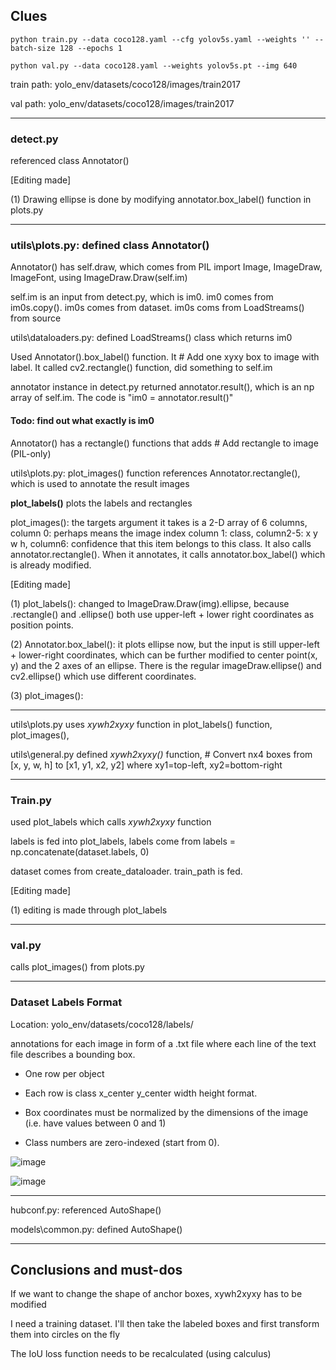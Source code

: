 ## Clues

```
python train.py --data coco128.yaml --cfg yolov5s.yaml --weights '' --batch-size 128 --epochs 1

```

```
python val.py --data coco128.yaml --weights yolov5s.pt --img 640 
```

train path: yolo_env/datasets/coco128/images/train2017 

val path: yolo_env/datasets/coco128/images/train2017

---

### detect.py

referenced class Annotator()

[Editing made]

(1) Drawing ellipse is done by modifying annotator.box_label() function in plots.py

---

### utils\plots.py: defined class Annotator()

Annotator() has self.draw, which comes from PIL import Image, ImageDraw, ImageFont, using ImageDraw.Draw(self.im)

self.im is an input from detect.py, which is im0. im0 comes from im0s.copy(). im0s comes from dataset. im0s coms from LoadStreams() from source

utils\dataloaders.py: defined LoadStreams() class which returns im0

Used Annotator().box_label() function. It # Add one xyxy box to image with label. It called cv2.rectangle() function, did something to self.im

annotator instance in detect.py returned annotator.result(), which is an np array of self.im. The code is "im0 = annotator.result()"

#### Todo: find out what exactly is im0

Annotator() has a rectangle() functions that adds  # Add rectangle to image (PIL-only)

utils\plots.py: plot_images() function references Annotator.rectangle(), which is used to annotate the result images

**plot_labels()** plots the labels and rectangles

plot_images(): the targets argument it takes is a 2-D array of 6 columns, column 0: perhaps means the image index column 1: class, column2-5: x y w h, column6: confidence that this item belongs to this class. It also calls annotator.rectangle(). When it annotates, it calls annotator.box_label() which is already modified.

[Editing made]

(1) plot_labels(): changed to ImageDraw.Draw(img).ellipse, because .rectangle() and .ellipse() both use upper-left + lower right coordinates as position points.

(2) Annotator.box_label(): it plots ellipse now, but the input is still upper-left + lower-right coordinates, which can be further modified to center point(x, y) and the 2 axes of an ellipse. There is the regular imageDraw.ellipse() and cv2.ellipse() which use different coordinates.

(3) plot_images(): 

---

utils\plots.py uses *xywh2xyxy* function in plot_labels() function, plot_images(), 

utils\general.py defined *xywh2xyxy()* function, # Convert nx4 boxes from [x, y, w, h] to [x1, y1, x2, y2] where xy1=top-left, xy2=bottom-right


---

### Train.py

used plot_labels which calls *xywh2xyxy* function

labels is fed into plot_labels, labels come from labels = np.concatenate(dataset.labels, 0)

dataset comes from create_dataloader. train_path is fed. 

[Editing made]

(1) editing is made through plot_labels

---

### val.py

calls plot_images() from plots.py

---

### Dataset Labels Format

Location: yolo_env/datasets/coco128/labels/

annotations for each image in form of a .txt file where each line of the text file describes a bounding box. 

- One row per object

- Each row is class x_center y_center width height format.

- Box coordinates must be normalized by the dimensions of the image (i.e. have values between 0 and 1)

- Class numbers are zero-indexed (start from 0).

![image](https://user-images.githubusercontent.com/74582280/169490740-a09251c7-0beb-4b13-81e8-16e833ebf397.png)


![image](https://user-images.githubusercontent.com/74582280/169490616-4ed91638-3b9c-4fc4-94be-df2282ac8a37.png)


---

hubconf.py: referenced AutoShape()

models\common.py: defined AutoShape()

---

## Conclusions and must-dos

If we want to change the shape of anchor boxes, xywh2xyxy has to be modified

I need a training dataset. I'll then take the labeled boxes and first transform them into circles on the fly

The IoU loss function needs to be recalculated (using calculus)
